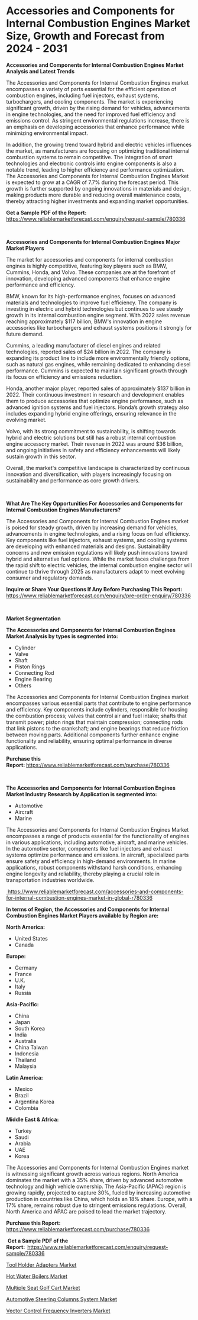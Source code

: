 <p><h1>Accessories and Components for Internal Combustion Engines Market Size, Growth and Forecast from 2024 - 2031</h1></p><p><strong>Accessories and Components for Internal Combustion Engines Market Analysis and Latest Trends</strong></p>
<p><p>The Accessories and Components for Internal Combustion Engines market encompasses a variety of parts essential for the efficient operation of combustion engines, including fuel injectors, exhaust systems, turbochargers, and cooling components. The market is experiencing significant growth, driven by the rising demand for vehicles, advancements in engine technologies, and the need for improved fuel efficiency and emissions control. As stringent environmental regulations increase, there is an emphasis on developing accessories that enhance performance while minimizing environmental impact.</p><p>In addition, the growing trend toward hybrid and electric vehicles influences the market, as manufacturers are focusing on optimizing traditional internal combustion systems to remain competitive. The integration of smart technologies and electronic controls into engine components is also a notable trend, leading to higher efficiency and performance optimization. The Accessories and Components for Internal Combustion Engines Market is expected to grow at a CAGR of 7.7% during the forecast period. This growth is further supported by ongoing innovations in materials and design, making products more durable and reducing overall maintenance costs, thereby attracting higher investments and expanding market opportunities.</p></p>
<p><strong>Get a Sample PDF of the Report:&nbsp;</strong> <a href="https://www.reliablemarketforecast.com/enquiry/request-sample/780336?utm_campaign=1464&utm_medium=2&utm_source=Github&utm_content=ia&utm_term=15102024&utm_id=accessories-and-components-for-internal-combustion-engines">https://www.reliablemarketforecast.com/enquiry/request-sample/780336</a></p>
<p>&nbsp;</p>
<p><strong>Accessories and Components for Internal Combustion Engines Major Market Players</strong></p>
<p><p>The market for accessories and components for internal combustion engines is highly competitive, featuring key players such as BMW, Cummins, Honda, and Volvo. These companies are at the forefront of innovation, developing advanced components that enhance engine performance and efficiency.</p><p>BMW, known for its high-performance engines, focuses on advanced materials and technologies to improve fuel efficiency. The company is investing in electric and hybrid technologies but continues to see steady growth in its internal combustion engine segment. With 2022 sales revenue reaching approximately $117 billion, BMW's innovation in engine accessories like turbochargers and exhaust systems positions it strongly for future demand.</p><p>Cummins, a leading manufacturer of diesel engines and related technologies, reported sales of $24 billion in 2022. The company is expanding its product line to include more environmentally friendly options, such as natural gas engines, while remaining dedicated to enhancing diesel performance. Cummins is expected to maintain significant growth through its focus on efficiency and emissions reduction.</p><p>Honda, another major player, reported sales of approximately $137 billion in 2022. Their continuous investment in research and development enables them to produce accessories that optimize engine performance, such as advanced ignition systems and fuel injectors. Honda’s growth strategy also includes expanding hybrid engine offerings, ensuring relevance in the evolving market.</p><p>Volvo, with its strong commitment to sustainability, is shifting towards hybrid and electric solutions but still has a robust internal combustion engine accessory market. Their revenue in 2022 was around $36 billion, and ongoing initiatives in safety and efficiency enhancements will likely sustain growth in this sector.</p><p>Overall, the market's competitive landscape is characterized by continuous innovation and diversification, with players increasingly focusing on sustainability and performance as core growth drivers.</p></p>
<p>&nbsp;</p>
<p><strong>What Are The Key Opportunities For Accessories and Components for Internal Combustion Engines Manufacturers?</strong></p>
<p><p>The Accessories and Components for Internal Combustion Engines market is poised for steady growth, driven by increasing demand for vehicles, advancements in engine technologies, and a rising focus on fuel efficiency. Key components like fuel injectors, exhaust systems, and cooling systems are developing with enhanced materials and designs. Sustainability concerns and new emission regulations will likely push innovations toward hybrid and alternative fuel options. While the market faces challenges from the rapid shift to electric vehicles, the internal combustion engine sector will continue to thrive through 2025 as manufacturers adapt to meet evolving consumer and regulatory demands.</p></p>
<p><strong>Inquire or Share Your Questions If Any Before Purchasing This Report:</strong> <a href="https://www.reliablemarketforecast.com/enquiry/pre-order-enquiry/780336?utm_campaign=1464&utm_medium=2&utm_source=Github&utm_content=ia&utm_term=15102024&utm_id=accessories-and-components-for-internal-combustion-engines">https://www.reliablemarketforecast.com/enquiry/pre-order-enquiry/780336</a></p>
<p>&nbsp;</p>
<p><strong>Market Segmentation</strong></p>
<p><strong>The Accessories and Components for Internal Combustion Engines Market Analysis by types is segmented into:</strong></p>
<p><ul><li>Cylinder</li><li>Valve</li><li>Shaft</li><li>Piston Rings</li><li>Connecting Rod</li><li>Engine Bearing</li><li>Others</li></ul></p>
<p><p>The Accessories and Components for Internal Combustion Engines market encompasses various essential parts that contribute to engine performance and efficiency. Key components include cylinders, responsible for housing the combustion process; valves that control air and fuel intake; shafts that transmit power; piston rings that maintain compression; connecting rods that link pistons to the crankshaft; and engine bearings that reduce friction between moving parts. Additional components further enhance engine functionality and reliability, ensuring optimal performance in diverse applications.</p></p>
<p><strong>Purchase this Report:&nbsp;</strong><a href="https://www.reliablemarketforecast.com/purchase/780336?utm_campaign=1464&utm_medium=2&utm_source=Github&utm_content=ia&utm_term=15102024&utm_id=accessories-and-components-for-internal-combustion-engines">https://www.reliablemarketforecast.com/purchase/780336</a></p>
<p>&nbsp;</p>
<p><strong>The Accessories and Components for Internal Combustion Engines Market Industry Research by Application is segmented into:</strong></p>
<p><ul><li>Automotive</li><li>Aircraft</li><li>Marine</li></ul></p>
<p><p>The Accessories and Components for Internal Combustion Engines Market encompasses a range of products essential for the functionality of engines in various applications, including automotive, aircraft, and marine vehicles. In the automotive sector, components like fuel injectors and exhaust systems optimize performance and emissions. In aircraft, specialized parts ensure safety and efficiency in high-demand environments. In marine applications, robust components withstand harsh conditions, enhancing engine longevity and reliability, thereby playing a crucial role in transportation industries worldwide.</p></p>
<p><a href="https://www.reliablemarketforecast.com/accessories-and-components-for-internal-combustion-engines-market-in-global-r780336?utm_campaign=1464&utm_medium=2&utm_source=Github&utm_content=ia&utm_term=15102024&utm_id=accessories-and-components-for-internal-combustion-engines">&nbsp;https://www.reliablemarketforecast.com/accessories-and-components-for-internal-combustion-engines-market-in-global-r780336</a></p>
<p><strong>In terms of Region, the Accessories and Components for Internal Combustion Engines Market Players available by Region are:</strong></p>
<p>
    <p> <strong> North America: </strong>
        <ul>
            <li>United States</li>
            <li>Canada</li>
        </ul>
        </p> 
    <p> <strong> Europe: </strong>
        <ul>
            <li>Germany</li>
            <li>France</li>
            <li>U.K.</li>
            <li>Italy</li>
            <li>Russia</li>
        </ul>
        </p> 
    <p> <strong> Asia-Pacific: </strong>
        <ul>
            <li>China</li>
            <li>Japan</li>
            <li>South Korea</li>
            <li>India</li>
            <li>Australia</li>
            <li>China Taiwan</li>
            <li>Indonesia</li>
            <li>Thailand</li>
            <li>Malaysia</li>
        </ul>
        </p> 
    <p> <strong> Latin America: </strong>
        <ul>
            <li>Mexico</li>
            <li>Brazil</li>
            <li>Argentina Korea</li>
            <li>Colombia</li>
        </ul>
        </p> 
    <p> <strong> Middle East & Africa: </strong>
        <ul>
            <li>Turkey</li>
            <li>Saudi</li>
            <li>Arabia</li>
            <li>UAE</li>
            <li>Korea</li>
        </ul>
    </p>
    </p>
<p><p>The Accessories and Components for Internal Combustion Engines market is witnessing significant growth across various regions. North America dominates the market with a 35% share, driven by advanced automotive technology and high vehicle ownership. The Asia-Pacific (APAC) region is growing rapidly, projected to capture 30%, fueled by increasing automotive production in countries like China, which holds an 18% share. Europe, with a 17% share, remains robust due to stringent emissions regulations. Overall, North America and APAC are poised to lead the market trajectory.</p></p>
<p><strong>Purchase this Report: </strong><a href="https://www.reliablemarketforecast.com/purchase/780336?utm_campaign=1464&utm_medium=2&utm_source=Github&utm_content=ia&utm_term=15102024&utm_id=accessories-and-components-for-internal-combustion-engines">https://www.reliablemarketforecast.com/purchase/780336</a></p>
<p>&nbsp;<strong>Get a Sample PDF of the Report:&nbsp;&nbsp;</strong><a href="https://www.reliablemarketforecast.com/enquiry/request-sample/780336?utm_campaign=1464&utm_medium=2&utm_source=Github&utm_content=ia&utm_term=15102024&utm_id=accessories-and-components-for-internal-combustion-engines">https://www.reliablemarketforecast.com/enquiry/request-sample/780336</a></p>
<p><strong></strong></p>
<p><p><a href="https://github.com/erskinemm93/Market-Research-Report-List-1/blob/main/tool-holder-adapters-market.md?utm_campaign=1464&utm_medium=2&utm_source=Github&utm_content=ia&utm_term=15102024&utm_id=accessories-and-components-for-internal-combustion-engines">Tool Holder Adapters Market</a></p><p><a href="https://issuu.com/reportprime-2/docs/hot-water-boilers-market-size-2030._59d58d7994a379?utm_campaign=1464&utm_medium=2&utm_source=Github&utm_content=ia&utm_term=15102024&utm_id=accessories-and-components-for-internal-combustion-engines">Hot Water Boilers Market</a></p><p><a href="https://www.linkedin.com/pulse/multiple-seat-golf-cart-industry-insights-report-analyzing-rwppc?utm_campaign=1464&utm_medium=2&utm_source=Github&utm_content=ia&utm_term=15102024&utm_id=accessories-and-components-for-internal-combustion-engines">Multiple Seat Golf Cart Market</a></p><p><a href="https://www.linkedin.com/pulse/global-automotive-steering-columns-system-market-opportunities-ilh4c?utm_campaign=1464&utm_medium=2&utm_source=Github&utm_content=ia&utm_term=15102024&utm_id=accessories-and-components-for-internal-combustion-engines">Automotive Steering Columns System Market</a></p><p><a href="https://github.com/connerzahlerb92c/Market-Research-Report-List-1/blob/main/vector-control-frequency-inverters-market.md?utm_campaign=1464&utm_medium=2&utm_source=Github&utm_content=ia&utm_term=15102024&utm_id=accessories-and-components-for-internal-combustion-engines">Vector Control Frequency Inverters Market</a></p></p>